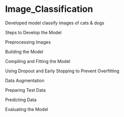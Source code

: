 # Image_Classification

Developed model classify images of cats  & dogs 

Steps to Develop the Model

Preprocessing Images

Building the Model

Compiling and Fitting the Model

Using Dropout and Early Stopping to Prevent Overfitting

Data Augmentation

Preparing Test Data

Predicting Data

Evaluating the Model


